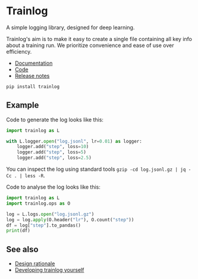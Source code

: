 # Trainlog

A simple logging library, designed for deep learning.

Trainlog's aim is to make it easy to create a single file containing all
key info about a training run. We prioritize convenience and ease of use
over efficiency.

 - [Documentation](https://douglasorr.github.io/TrainLog/latest/)
 - [Code](https://github.com/DouglasOrr/TrainLog)
 - [Release notes](https://github.com/DouglasOrr/TrainLog/blob/master/doc/release_notes.md)

```bash
pip install trainlog
```

## Example

Code to generate the log looks like this:

```python
import trainlog as L

with L.logger.open("log.jsonl", lr=0.01) as logger:
    logger.add("step", loss=10)
    logger.add("step", loss=5)
    logger.add("step", loss=2.5)
```

You can inspect the log using standard tools `gzip -cd log.jsonl.gz | jq -Cc . | less -R`.

Code to analyse the log looks like this:

```python
import trainlog as L
import trainlog.ops as O

log = L.logs.open("log.jsonl.gz")
log = log.apply(O.header("lr"), O.count("step"))
df = log["step"].to_pandas()
print(df)
```

## See also

 - [Design rationale](https://github.com/DouglasOrr/TrainLog/tree/master/doc/design.md)
 - [Developing trainlog yourself](https://github.com/DouglasOrr/TrainLog/tree/master/doc/development.md)
